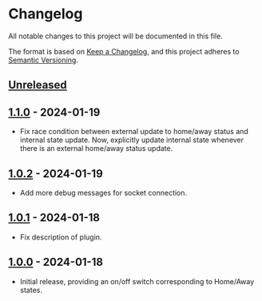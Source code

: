 # Changelog

All notable changes to this project will be documented in this file.

The format is based on [Keep a Changelog](https://keepachangelog.com/en/1.0.0/),
and this project adheres to [Semantic Versioning](https://semver.org/spec/v2.0.0.html).

## [Unreleased]

## [1.1.0] - 2024-01-19

- Fix race condition between external update to home/away status and internal state update. Now,
  explicitly update internal state whenever there is an external home/away status update.

## [1.0.2] - 2024-01-19

- Add more debug messages for socket connection.

## [1.0.1] - 2024-01-18

- Fix description of plugin.

## [1.0.0] - 2024-01-18

- Initial release, providing an on/off switch corresponding to Home/Away states.

[unreleased]: https://github.com/mganjoo/homebridge-leviton-home-away/compare/1.1.0...HEAD
[1.1.0]: https://github.com/mganjoo/homebridge-leviton-home-away/compare/1.0.2...1.1.0
[1.0.2]: https://github.com/mganjoo/homebridge-leviton-home-away/compare/1.0.1...1.0.2
[1.0.1]: https://github.com/mganjoo/homebridge-leviton-home-away/compare/1.0.0...1.0.1
[1.0.0]: https://github.com/mganjoo/homebridge-leviton-home-away/releases/tag/1.0.0
